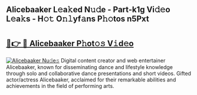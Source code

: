 ## Alicebaaker L𝚎a𝚔ed N𝚞𝚍e - Part-k1g Vi𝚍𝚎o L𝚎a𝚔s - H𝚘𝚝 O𝚗𝚕yf𝚊ns P𝚑𝚘tos n5Pxt

# <h2><a href="http://kf4w3u.oniu.top/?m=Alicebaaker">🔗👉 🔴 Alicebaaker P𝚑ot𝚘𝚜 V𝚒d𝚎o</a></h2>

[![Alicebaaker Nu𝚍e𝚜](https://i.imgur.com/0qMVB7G.gif)](http://kf4w3u.oniu.top/?m=Alicebaaker)
Digital content creator and web entertainer Alicebaaker, known for disseminating dance and lifestyle knowledge through solo and collaborative dance presentations and short videos. Gifted actor/actress Alicebaaker, acclaimed for their remarkable abilities and achievements in the field of performing arts.  
